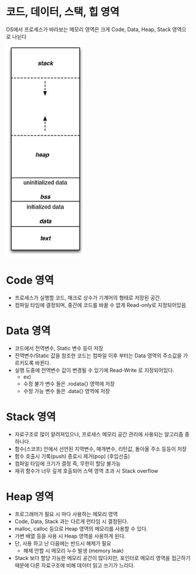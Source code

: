 # 코드, 데이터, 스택, 힙 영역

OS에서 프로세스가 바라보는 메모리 영역은 크게 Code, Data, Heap, Stack 영역으로 나뉜다

![screenshot/process_memory_layout.png](screenshot/process_memory_layout.png)

# Code 영역

- 프로세스가 실행할 코드, 매크로 상수가 기계어의 형태로 저장된 공간.
- 컴파일 타임에 결정되며, 중간에 코드를 바꿀 수 없게 Read-only로 지정되어있음

# Data 영역

- 코드에서 전역변수, Static 변수 등이 저장
- 전역변수/Static 값을 참조한 코드는 컴파일 이후 부터는 Data 영역의 주소값을 가르키도록 바뀐다.
- 실행 도중에 전역변수 값이 변경될 수 있기에 Read-Write 로 지정되어있다.
    - ex)
    - 수정 불가 변수 들은 .rodata{} 영역에 저장
    - 수정 가능 변수 들은 .data{} 영역에 저장

# Stack 영역

- 자료구조로 많이 알려져있으나, 프로세스 메모리 공간 관리에 사용되는 알고리즘 중 하나다.
- 함수(스코프) 안에서 선언된 지역변수, 매개변수, 리턴값, 돌아올 주소 등등이 저장
- 함수 호출시 기록(push) 종료시 제거(pop) (후입선출)
- 컴파일 타임에 크기가 결정 즉, 무한히 할당 불가능
- 재귀 함수가 너무 깊게 호출되어 스택 영역 초과 시 Stack overflow

# Heap 영역

- 프로그래머가 필요 시 마다 사용하는 메모리 영역
- Code, Data, Stack 과는 다르게 런타임 시 결정된다.
- malloc, calloc 등으로 Heap 영역의 메모리를 사용할 수 있다.
- 가변 배열 등을 사용 시 Heap 영역을 사용하게 된다.
- 단, 사용 하고 난 다음에는 반드시 해제가 필요
    - 해제 안할 시 메모리 누수 발생 (memory leak)
- Stack 보다 할당 가능한 메모리 공간이 많다지만, 포인터로 메모리 영역을 접근하기 때문에 다른 자료구조에 비해 데이터 읽고 쓰기가 느리다.